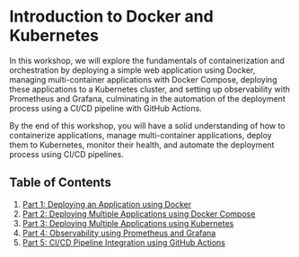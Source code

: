 # Introduction to Docker and Kubernetes

In this workshop, we will explore the fundamentals of containerization and orchestration by deploying a simple web application using Docker, managing multi-container applications with Docker Compose, deploying these applications to a Kubernetes cluster, and setting up observability with Prometheus and Grafana, culminating in the automation of the deployment process using a CI/CD pipeline with GitHub Actions.

By the end of this workshop, you will have a solid understanding of how to containerize applications, manage multi-container applications, deploy them to Kubernetes, monitor their health, and automate the deployment process using CI/CD pipelines.

## Table of Contents

1. [Part 1: Deploying an Application using Docker](part1/README.md)
2. [Part 2: Deploying Multiple Applications using Docker Compose](part2/README.md)
3. [Part 3: Deploying Multiple Applications using Kubernetes](part3/README.md)
4. [Part 4: Observability using Prometheus and Grafana](part4/README.md)
5. [Part 5: CI/CD Pipeline Integration using GitHub Actions](part5/README.md)
